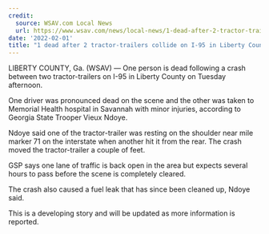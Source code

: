 ```yaml
---
credit:
  source: WSAV.com Local News
  url: https://www.wsav.com/news/local-news/1-dead-after-2-tractor-trailers-collide-on-i-95-in-liberty-county/
date: '2022-02-01'
title: "1 dead after 2 tractor-trailers collide on I-95 in Liberty County"
---
```

LIBERTY COUNTY, Ga. (WSAV) — One person is dead following a crash between two tractor-trailers on I-95 in Liberty County on Tuesday afternoon.

One driver was pronounced dead on the scene and the other was taken to Memorial Health hospital in Savannah with minor injuries, according to Georgia State Trooper Vieux Ndoye.

Ndoye said one of the tractor-trailer was resting on the shoulder near mile marker 71 on the interstate when another hit it from the rear. The crash moved the tractor-trailer a couple of feet.

GSP says one lane of traffic is back open in the area but expects several hours to pass before the scene is completely cleared. 

The crash also caused a fuel leak that has since been cleaned up, Ndoye said.

This is a developing story and will be updated as more information is reported.
